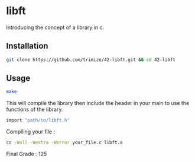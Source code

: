 # libft

Introducing the concept of a library in c.

## Installation

```bash
git clone https://github.com/trimize/42-libft.git && cd 42-libft
```

## Usage

```bash
make
```

This will compile the library then include the header in your main
to use the functions of the library.

```c
import "path/to/libft.h"
```
Compiling your file :

```bash
cc -Wall -Wextra -Werror your_file.c libft.a
```

Final Grade : 125
